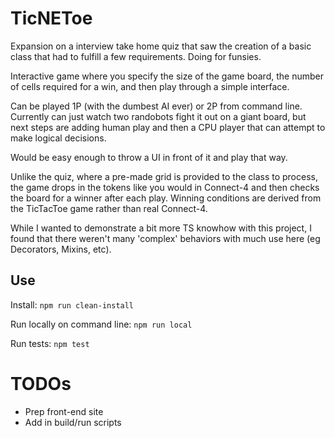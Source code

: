 # TicNEToe

Expansion on a interview take home quiz that saw the creation of a basic class that had
to fulfill a few requirements.  Doing for funsies.

Interactive game where you specify the size of the game board, the number of 
cells required for a win, and then play through a simple interface.

Can be played 1P (with the dumbest AI ever) or 2P from command line.  
Currently can just watch two randobots fight it out on a giant board, but next steps are adding
human play and then a CPU player that can attempt to make logical decisions.

Would be easy enough to throw a UI in front of it and play that way.

Unlike the quiz, where a pre-made grid is provided to the class to process, 
the game drops in the tokens like you would in Connect-4 and then checks
the board for a winner after each play.  Winning conditions are derived
from the TicTacToe game rather than real Connect-4.

While I wanted to demonstrate a bit more TS knowhow with this project, I found that
there weren't many 'complex' behaviors with much use here (eg Decorators, Mixins, etc).

## Use

Install:
`npm run clean-install`

Run locally on command line:
`npm run local`

Run tests:
`npm test`

# TODOs
- Prep front-end site
- Add in build/run scripts